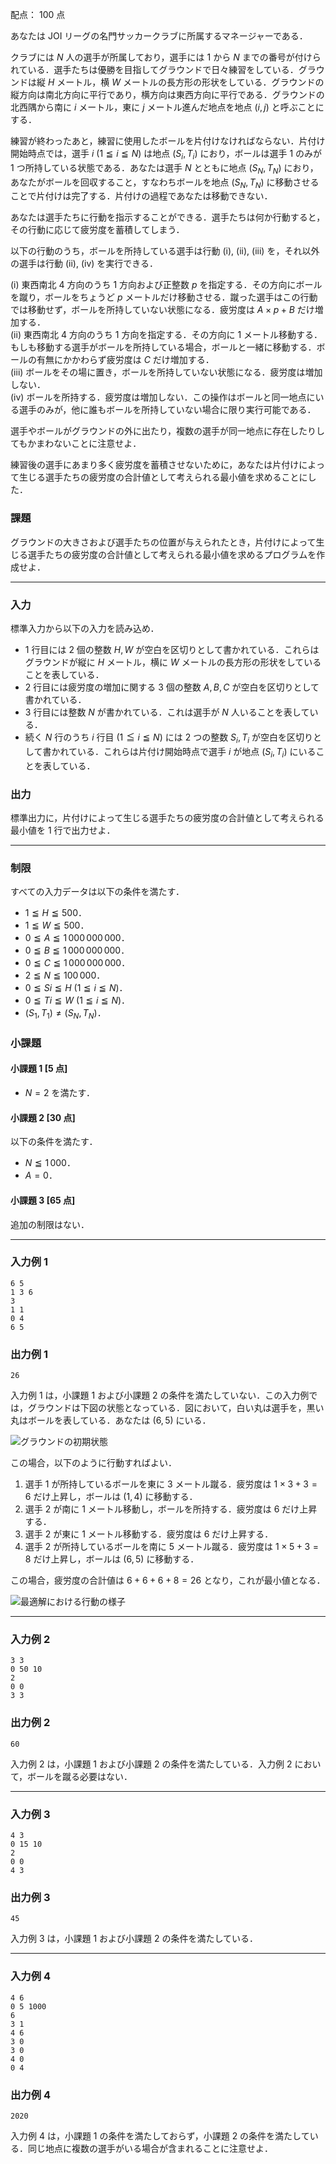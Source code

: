 配点： $100$ 点

あなたは JOI リーグの名門サッカークラブに所属するマネージャーである．

クラブには $N$ 人の選手が所属しており，選手には $1$ から $N$ までの番号が付けられている．選手たちは優勝を目指してグラウンドで日々練習をしている．グラウンドは縦 $H$ メートル，横 $W$ メートルの長方形の形状をしている．グラウンドの縦方向は南北方向に平行であり，横方向は東西方向に平行である．グラウンドの北西隅から南に $i$ メートル，東に $j$ メートル進んだ地点を地点 $(i, j)$ と呼ぶことにする．

練習が終わったあと，練習に使用したボールを片付けなければならない．片付け開始時点では，選手 $i$ ($1 \leqq i \leqq N$) は地点 $(S_i, T_i)$ におり，ボールは選手 $1$ のみが $1$ つ所持している状態である．あなたは選手 $N$ とともに地点 $(S_N, T_N)$ におり，あなたがボールを回収すること，すなわちボールを地点 $(S_N, T_N)$ に移動させることで片付けは完了する．片付けの過程であなたは移動できない．

あなたは選手たちに行動を指示することができる．選手たちは何か行動すると，その行動に応じて疲労度を蓄積してしまう．

以下の行動のうち，ボールを所持している選手は行動 (i), (ii), (iii) を，それ以外の選手は行動 (ii), (iv) を実行できる．

(i) 東西南北 $4$ 方向のうち $1$ 方向および正整数 $p$ を指定する．その方向にボールを蹴り，ボールをちょうど $p$ メートルだけ移動させる．蹴った選手はこの行動では移動せず，ボールを所持していない状態になる．疲労度は $A \times p + B$ だけ増加する．  
(ii) 東西南北 $4$ 方向のうち $1$ 方向を指定する．その方向に $1$ メートル移動する．もしも移動する選手がボールを所持している場合，ボールと一緒に移動する．ボールの有無にかかわらず疲労度は $C$ だけ増加する．  
(iii) ボールをその場に置き，ボールを所持していない状態になる．疲労度は増加しない．  
(iv) ボールを所持する．疲労度は増加しない．この操作はボールと同一地点にいる選手のみが，他に誰もボールを所持していない場合に限り実行可能である．

選手やボールがグラウンドの外に出たり，複数の選手が同一地点に存在したりしてもかまわないことに注意せよ．

練習後の選手にあまり多く疲労度を蓄積させないために，あなたは片付けによって生じる選手たちの疲労度の合計値として考えられる最小値を求めることにした．

### 課題
グラウンドの大きさおよび選手たちの位置が与えられたとき，片付けによって生じる選手たちの疲労度の合計値として考えられる最小値を求めるプログラムを作成せよ．

---

### 入力
標準入力から以下の入力を読み込め．

- $1$ 行目には $2$ 個の整数 $H, W$ が空白を区切りとして書かれている．これらはグラウンドが縦に $H$ メートル，横に $W$ メートルの長方形の形状をしていることを表している．
- $2$ 行目には疲労度の増加に関する $3$ 個の整数 $A, B, C$ が空白を区切りとして書かれている．
- $3$ 行目には整数 $N$ が書かれている．これは選手が $N$ 人いることを表している．
- 続く $N$ 行のうち $i$ 行目 ($1 \leqq i \leqq N$) には $2$ つの整数 $S_i, T_i$ が空白を区切りとして書かれている．これらは片付け開始時点で選手 $i$ が地点 $(S_i, T_i)$ にいることを表している．

### 出力

標準出力に，片付けによって生じる選手たちの疲労度の合計値として考えられる最小値を $1$ 行で出力せよ．

---

### 制限
すべての入力データは以下の条件を満たす．

- $1 \leqq H \leqq 500$．
- $1 \leqq W \leqq 500$．
- $0 \leqq A \leqq 1\,000\,000\,000$．
- $0 \leqq B \leqq 1\,000\,000\,000$．
- $0 \leqq C \leqq 1\,000\,000\,000$．
- $2 \leqq N \leqq 100\,000$．
- $0 \leqq S i \leqq H$ ($1 \leqq i \leqq N$)．
- $0 \leqq Ti \leqq W$ ($1 \leqq i \leqq N$)．
- $(S_1, T_1) \neq (S_N, T_N)$．

### 小課題
#### 小課題 1 [5 点]
- $N = 2$ を満たす．

#### 小課題 2 [30 点]
以下の条件を満たす．

- $N \leqq 1\,000$．
- $A = 0$．

#### 小課題 3 [65 点]
追加の制限はない．

---

### 入力例 1
```
6 5
1 3 6
3
1 1
0 4
6 5
```

### 出力例 1
```
26
```

入力例 $1$ は，小課題 $1$ および小課題 $2$ の条件を満たしていない．この入力例では，グラウンドは下図の状態となっている．図において，白い丸は選手を，黒い丸はボールを表している．あなたは $(6, 5)$ にいる．

![グラウンドの初期状態](https://img.atcoder.jp/joi2017ho/ebb97800b8fa098db87231894ceada5e.png)

この場合，以下のように行動すればよい．

1. 選手 $1$ が所持しているボールを東に $3$ メートル蹴る．疲労度は $1 \times 3 + 3 = 6$ だけ上昇し，ボールは $(1, 4)$ に移動する．
2. 選手 $2$ が南に $1$ メートル移動し，ボールを所持する．疲労度は $6$ だけ上昇する．
3. 選手 $2$ が東に $1$ メートル移動する．疲労度は $6$ だけ上昇する．
4. 選手 $2$ が所持しているボールを南に $5$ メートル蹴る．疲労度は $1 \times 5 + 3 = 8$ だけ上昇し，ボールは $(6, 5)$ に移動する．

この場合，疲労度の合計値は $6 + 6 + 6 + 8 = 26$ となり，これが最小値となる．

![最適解における行動の様子](https://img.atcoder.jp/joi2017ho/c7d772b426c740eaffe243afd3a09f94.png)

---

### 入力例 2
```
3 3
0 50 10
2
0 0
3 3
```

### 出力例 2
```
60
```

入力例 $2$ は，小課題 $1$ および小課題 $2$ の条件を満たしている．入力例 $2$ において，ボールを蹴る必要はない．

---

### 入力例 3
```
4 3
0 15 10
2
0 0
4 3
```

### 出力例 3
```
45
```

入力例 $3$ は，小課題 $1$ および小課題 $2$ の条件を満たしている．

---

### 入力例 4
```
4 6
0 5 1000
6
3 1
4 6
3 0
3 0
4 0
0 4
```

### 出力例 4
```
2020
```

入力例 $4$ は，小課題 $1$ の条件を満たしておらず，小課題 $2$ の条件を満たしている．同じ地点に複数の選手がいる場合が含まれることに注意せよ．
